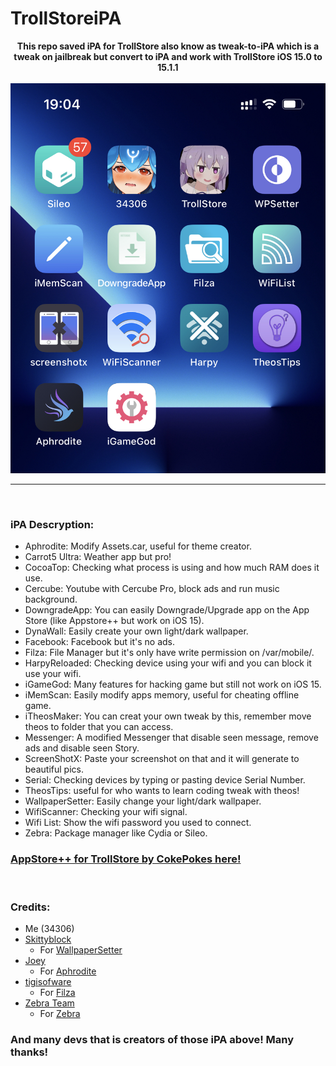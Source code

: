 # TrollStoreiPA

<div style="text-align: center;">
<b>This repo saved iPA for TrollStore also know as tweak-to-iPA which is a tweak on jailbreak but convert to iPA and work with TrollStore iOS 15.0 to 15.1.1</b><br><br>

<img src="https://raw.githubusercontent.com/34306/TrollStoreiPA/main/PreviewImage.jpeg">
</div>

___
<br>

### iPA Descryption:
* Aphrodite: Modify Assets.car, useful for theme creator.
* Carrot5 Ultra: Weather app but pro!
* CocoaTop: Checking what process is using and how much RAM does it use.
* Cercube: Youtube with Cercube Pro, block ads and run music background.
* DowngradeApp: You can easily Downgrade/Upgrade app on the App Store (like Appstore++ but work on iOS 15).
* DynaWall: Easily create your own light/dark wallpaper.
* Facebook: Facebook but it's no ads.
* Filza: File Manager but it's only have write permission on /var/mobile/.
* HarpyReloaded: Checking device using your wifi and you can block it use your wifi.
* iGameGod: Many features for hacking game but still not work on iOS 15.
* iMemScan: Easily modify apps memory, useful for cheating offline game.
* iTheosMaker: You can creat your own tweak by this, remember move theos to folder that you can access.
* Messenger: A modified Messenger that disable seen message, remove ads and disable seen Story.
* ScreenShotX: Paste your screenshot on that and it will generate to beautiful pics.
* Serial: Checking devices by typing or pasting device Serial Number.
* TheosTips: useful for who wants to learn coding tweak with theos!
* WallpaperSetter: Easily change your light/dark wallpaper.
* WifiScanner: Checking your wifi signal.
* Wifi List: Show the wifi password you used to connect.
* Zebra: Package manager like Cydia or Sileo.


### [AppStore++ for TrollStore by CokePokes here!](https://github.com/CokePokes/AppStorePlus-TrollStore)


<br>

### Credits:
* Me (34306)
* [Skittyblock](https://github.com/Skittyblock)
  * For [WallpaperSetter](https://github.com/Skittyblock/WallpaperSetter)
* [Joey](https://github.com/joey-gm)
  * For [Aphrodite](https://github.com/joey-gm/Aphrodite)
* [tigisofware](https://github.com/tigisoftware)
  * For [Filza](https://github.com/tigisoftware/Filza-localization)
* [Zebra Team](https://github.com/zbrateam)
  * For [Zebra](https://github.com/zbrateam/Zebra)

### And many devs that is creators of those iPA above! Many thanks!
